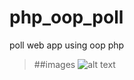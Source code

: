 # php_oop_poll
 poll web app using oop php
> ##images
![alt text](https://www.karlancer.com/api/file/1666550977-qyQ6.jpg)
<br>
